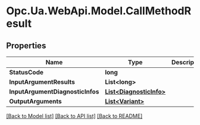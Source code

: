 # Opc.Ua.WebApi.Model.CallMethodResult

## Properties

Name | Type | Description | Notes
------------ | ------------- | ------------- | -------------
**StatusCode** | **long** |  | [optional] 
**InputArgumentResults** | **List&lt;long&gt;** |  | [optional] 
**InputArgumentDiagnosticInfos** | [**List&lt;DiagnosticInfo&gt;**](DiagnosticInfo.md) |  | [optional] 
**OutputArguments** | [**List&lt;Variant&gt;**](Variant.md) |  | [optional] 

[[Back to Model list]](../README.md#documentation-for-models) [[Back to API list]](../README.md#documentation-for-api-endpoints) [[Back to README]](../README.md)

